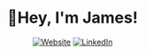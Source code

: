<h1 align="center">👋Hey, I'm James!</h1>

<p align="center">
    <a href="http://artistlinq.com/"><img alt="Website" src="https://img.shields.io/badge/Visit-ArtistLinq.com-green?logo=rss&style=for-the-badge"></a>
    <a href="https://www.linkedin.com/in/jrichm444/"><img alt="LinkedIn" src="https://img.shields.io/badge/connect-James Richmond-green?logo=linkedin&style=for-the-badge"></a>
</p>
